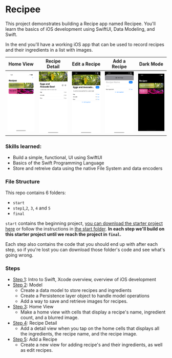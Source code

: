 # Recipee

 This project demonstrates building a Recipe app named Recipee. You'll learn the basics of iOS development using SwiftUI, Data Modeling, and Swift.

In the end you'll have a working iOS app that can be used to record recipes and their ingredients in a list with images.

| Home View                       | Recipe Detail                       | Edit a Recipe                   | Add a Recipe                     | Dark Mode                            |
| ------------------------------- | ----------------------------------- | ------------------------------- | -------------------------------- | ------------------------------------ |
| ![home](./Screenshots/home.png) | ![detail](./Screenshots/detail.png) | ![edit](./Screenshots/edit.png) | ![detail](./Screenshots/add.png) | ![dark mode](./Screenshots/dark.png) |



### Skills learned:

- Build a simple, functional, UI using SwiftUI
- Basics of the Swift Programming Language
- Store and retreive data using the native File System and data encoders

### File Structure

This repo contains 6 folders:

- `start`
- `step1`,`2`, `3`, `4` and `5`
- `final`

`start` contains the beginning project, [you can download the starter project here](https://github.com/ADC-UMN/Recipee/raw/main/start/Recipee-start.zip) or follow the instructions in [the start folder](https://github.com/ADC-UMN/Recipee/tree/main/start). **In each step we'll build on this starter project until we reach the project in `final`.**

Each step also contains the code that you should end up with after each step, so if you're lost you can download those folder's code and see what's going wrong.

### Steps

- [Step 1](https://github.com/ADC-UMN/Recipee/tree/main/step1): Intro to Swift, Xcode overview, overview of iOS development
- [Step 2](https://github.com/ADC-UMN/Recipee/tree/main/step2): Model
  - Create a data model to store recipes and ingredients
  - Create a Persistence layer object to handle model operations
  - Add a way to save and retrieve images for recipes.
- [Step 3](https://github.com/ADC-UMN/Recipee/tree/main/step3): Home View
  - Make a home view with cells that display a recipe's name, ingredient count, and a blurred image.
- [Step 4](https://github.com/ADC-UMN/Recipee/tree/main/step4): Recipe Detail
  - Add a detail view when you tap on the home cells that displays all the ingredients, the recipe name, and the recipe image.
- [Step 5](https://github.com/ADC-UMN/Recipee/tree/main/step5): Add a Recipe
  - Create a new view for adding recipe's and their ingredients, as well as edit recipes.
